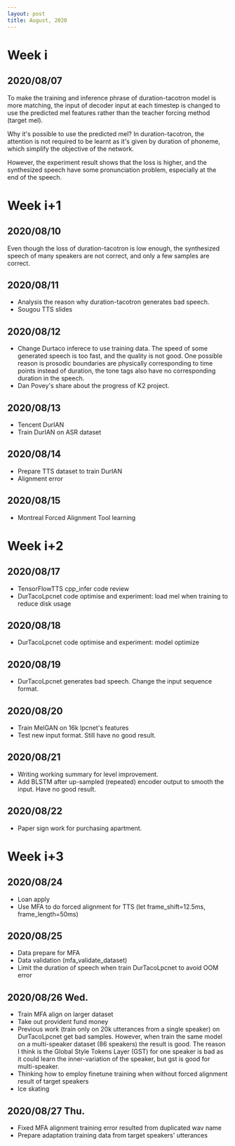 ```yaml
---
layout: post
title: August, 2020
---
```


# Week i

## 2020/08/07

To make the training and inference phrase of duration-tacotron model is more matching, the input of decoder input at each timestep is changed to use the predicted mel features rather than the teacher forcing method (target mel). 

Why it's possible to use the predicted mel? In duration-tacotron, the attention is not required to be learnt as it's given by duration of phoneme, which simplify the objective of the network. 

However, the experiment result shows that the loss is higher, and the synthesized speech have some pronunciation problem, especially at the end of the speech.

# Week i+1

## 2020/08/10

Even though the loss of duration-tacotron is low enough, the synthesized speech of many speakers are not correct, and only a few samples are correct. 

## 2020/08/11

* Analysis the reason why duration-tacotron generates bad speech.
* Sougou TTS slides

## 2020/08/12

* Change Durtaco inferece to use training data. The speed of some generated speech is too fast, and the quality is not good. One possible reason is prosodic boundaries are physically corresponding to time points instead of duration, the tone tags also have no corresponding duration in the speech.
* Dan Povey's share about the progress of K2 project.

## 2020/08/13

* Tencent DurIAN
* Train DurIAN on ASR dataset

## 2020/08/14

* Prepare TTS dataset to train DurIAN
* Alignment error

## 2020/08/15

* Montreal Forced Alignment Tool learning

# Week i+2

## 2020/08/17

* TensorFlowTTS cpp_infer code review
* DurTacoLpcnet code optimise and experiment: load mel when training to reduce disk usage

## 2020/08/18

* DurTacoLpcnet code optimise and experiment: model optimize

## 2020/08/19

* DurTacoLpcnet generates bad speech. Change the input sequence format.

## 2020/08/20

* Train MelGAN on 16k lpcnet's features
* Test new input format. Still have no good result.

## 2020/08/21

* Writing working summary for level improvement.
* Add BLSTM after up-sampled (repeated) encoder output to smooth the input. Have no good result.

## 2020/08/22

* Paper sign work for purchasing apartment.

# Week i+3

## 2020/08/24

* Loan apply
* Use MFA to do forced alignment for TTS (let frame_shift=12.5ms, frame_length=50ms)

## 2020/08/25

* Data prepare for MFA
* Data validation (mfa_validate_dataset)
* Limit the duration of speech when train DurTacoLpcnet to avoid OOM error

## 2020/08/26 Wed.

* Train MFA align on larger dataset
* Take out provident fund money
* Previous work (train only on 20k utterances from a single speaker) on DurTacoLpcnet get bad samples. However, when train the same model on a multi-speaker dataset (86 speakers) the result is good. The reason I think is the Global Style Tokens Layer (GST) for one speaker is bad as it could learn the inner-variation of the speaker, but gst is good for multi-speaker. 
* Thinking how to employ finetune training when without forced alignment result of target speakers
* Ice skating

## 2020/08/27 Thu.

* Fixed MFA alignment training error resulted from duplicated wav name
* Prepare adaptation training data from target speakers' utterances
